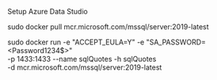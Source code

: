 ﻿



Setup Azure Data Studio

 sudo docker pull mcr.microsoft.com/mssql/server:2019-latest



sudo docker run -e "ACCEPT_EULA=Y" -e "SA_PASSWORD=<Password1234$>" \
   -p 1433:1433 --name sqlQuotes -h sqlQuotes \
   -d mcr.microsoft.com/mssql/server:2019-latest
